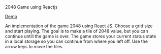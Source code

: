 2048 Game using Reactjs

<a href="https://akki199421.github.io/2048-react" target="_blank">Demo</a>

An implementation of the game 2048 using React JS. Choose a grid size and start playing. The goal is to make a tile of 2048 value, but you can continue untill the game is over. The game stores your current status state in a local storage so you can continue from where you left off. Use the arrow keys to move the tiles.
